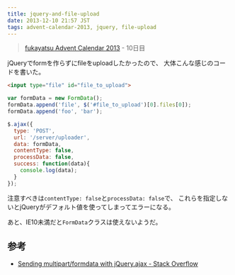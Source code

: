 ```yaml
---
title: jquery-and-file-upload
date: 2013-12-10 21:57 JST
tags: advent-calendar-2013, jquery, file-upload
---
```


> [fukayatsu Advent Calendar 2013](/2013/11/29/advent-calendar-2013/) - 10日目


jQueryでformを作らずにfileをuploadしたかったので、
大体こんな感じのコードを書いた。

```html
<input type="file" id="file_to_upload">
```

```js
var formData = new FormData();
formData.append('file', $('#file_to_upload')[0].files[0]);
formData.append('foo', 'bar');

$.ajax({
  type: 'POST',
  url: '/server/uploader',
  data: formData,
  contentType: false,
  processData: false,
  success: function(data){
    console.log(data);
  }
});
```

注意すべきは`contentType: false`と`processData: false`で、
これらを指定しないとjQueryがデフォルト値を使ってしまってエラーになる。

あと、IE10未満だと`FormData`クラスは使えないようだ。


## 参考
- [Sending multipart/formdata with jQuery.ajax - Stack Overflow](http://stackoverflow.com/questions/5392344/sending-multipart-formdata-with-jquery-ajax)


